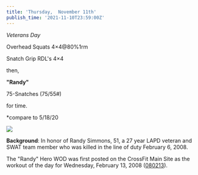```yaml
---
title: 'Thursday,  November 11th'
publish_time: '2021-11-10T23:59:00Z'
---
```


*Veterans Day*

Overhead Squats 4×4\@80%1rm

Snatch Grip RDL's 4×4

then,

**"Randy"**

75-Snatches (75/55\#)

for time.

\*compare to 5/18/20

![](https://crossfittheville.wordpress.com/6b4a99c6-0f05-4d72-96f5-bb0e5297ced0)

**Background**: In honor of Randy Simmons, 51, a 27 year LAPD veteran
and SWAT team member who was killed in the line of duty February 6,
2008.

The "Randy" Hero WOD was first posted on the CrossFit Main Site as the
workout of the day for Wednesday, February 13, 2008
([080213](https://wodwell.com/wod/080213/)).
